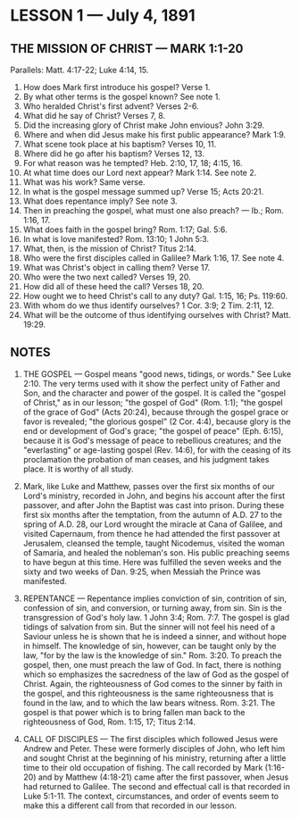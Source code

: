 # LESSON 1 — July 4, 1891

## THE MISSION OF CHRIST — MARK 1:1-20

Parallels: Matt. 4:17-22; Luke 4:14, 15.

1. How does Mark first introduce his gospel? Verse 1.
2. By what other terms is the gospel known? See note 1.
3. Who heralded Christ's first advent? Verses 2-6.
4. What did he say of Christ? Verses 7, 8.
5. Did the increasing glory of Christ make John envious? John 3:29.
6. Where and when did Jesus make his first public appearance? Mark 1:9.
7. What scene took place at his baptism? Verses 10, 11.
8. Where did he go after his baptism? Verses 12, 13.
9. For what reason was he tempted? Heb. 2:10, 17, 18; 4:15, 16.
10. At what time does our Lord next appear? Mark 1:14. See note 2.
11. What was his work? Same verse.
12. In what is the gospel message summed up? Verse 15; Acts 20:21.
13. What does repentance imply? See note 3.
14. Then in preaching the gospel, what must one also preach? — Ib.; Rom. 1:16, 17.
15. What does faith in the gospel bring? Rom. 1:17; Gal. 5:6.
16. In what is love manifested? Rom. 13:10; 1 John 5:3.
17. What, then, is the mission of Christ? Titus 2:14.
18. Who were the first disciples called in Galilee? Mark 1:16, 17. See note 4.
19. What was Christ's object in calling them? Verse 17.
20. Who were the two next called? Verses 19, 20.
21. How did all of these heed the call? Verses 18, 20.
22. How ought we to heed Christ's call to any duty? Gal. 1:15, 16; Ps. 119:60.
23. With whom do we thus identify ourselves? 1 Cor. 3:9; 2 Tim. 2:11, 12.
24. What will be the outcome of thus identifying ourselves with Christ? Matt. 19:29.

## NOTES

1. THE GOSPEL — Gospel means "good news, tidings, or words." See Luke 2:10. The very terms used with it show the perfect unity of Father and Son, and the character and power of the gospel. It is called the "gospel of Christ," as in our lesson; "the gospel of God" (Rom. 1:1); "the gospel of the grace of God" (Acts 20:24), because through the gospel grace or favor is revealed; "the glorious gospel" (2 Cor. 4:4), because glory is the end or development of God's grace; "the gospel of peace" (Eph. 6:15), because it is God's message of peace to rebellious creatures; and the "everlasting" or age-lasting gospel (Rev. 14:6), for with the ceasing of its proclamation the probation of man ceases, and his judgment takes place. It is worthy of all study.

2. Mark, like Luke and Matthew, passes over the first six months of our Lord's ministry, recorded in John, and begins his account after the first passover, and after John the Baptist was cast into prison. During these first six months after the temptation, from the autumn of A.D. 27 to the spring of A.D. 28, our Lord wrought the miracle at Cana of Galilee, and visited Capernaum, from thence he had attended the first passover at Jerusalem, cleansed the temple, taught Nicodemus, visited the woman of Samaria, and healed the nobleman's son. His public preaching seems to have begun at this time. Here was fulfilled the seven weeks and the sixty and two weeks of Dan. 9:25, when Messiah the Prince was manifested.

3. REPENTANCE — Repentance implies conviction of sin, contrition of sin, confession of sin, and conversion, or turning away, from sin. Sin is the transgression of God's holy law. 1 John 3:4; Rom. 7:7. The gospel is glad tidings of salvation from sin. But the sinner will not feel his need of a Saviour unless he is shown that he is indeed a sinner, and without hope in himself. The knowledge of sin, however, can be taught only by the law, "for by the law is the knowledge of sin." Rom. 3:20. To preach the gospel, then, one must preach the law of God. In fact, there is nothing which so emphasizes the sacredness of the law of God as the gospel of Christ. Again, the righteousness of God comes to the sinner by faith in the gospel, and this righteousness is the same righteousness that is found in the law, and to which the law bears witness. Rom. 3:21. The gospel is that power which is to bring fallen man back to the righteousness of God, Rom. 1:15, 17; Titus 2:14.

4. CALL OF DISCIPLES — The first disciples which followed Jesus were Andrew and Peter. These were formerly disciples of John, who left him and sought Christ at the beginning of his ministry, returning after a little time to their old occupation of fishing. The call recorded by Mark (1:16-20) and by Matthew (4:18-21) came after the first passover, when Jesus had returned to Galilee. The second and effectual call is that recorded in Luke 5:1-11. The context, circumstances, and order of events seem to make this a different call from that recorded in our lesson.